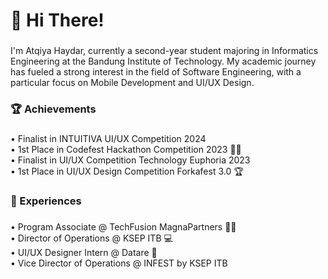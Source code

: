 <h1 align="left">👋 Hi There!</h1>

###

<p align="left">I'm Atqiya Haydar, currently a second-year student majoring in Informatics Engineering at the Bandung Institute of Technology. My academic journey has fueled a strong interest in the field of Software Engineering, with a particular focus on Mobile Development and UI/UX Design.</p>

###

<h3 align="left">🏆 Achievements</h3>

###

<p align="left">• Finalist in INTUITIVA UI/UX Competition 2024 <br>• 1st Place in Codefest Hackathon Competition 2023 👨‍💻<br>• Finalist in UI/UX Competition Technology Euphoria 2023 <br>• 1st Place in UI/UX Design Competition Forkafest 3.0 🏆</p>

###

<h3 align="left">💼 Experiences</h3>

###

<p align="left">• Program Associate @ TechFusion MagnaPartners 👨‍💻<br>• Director of Operations @ KSEP ITB 💻  <br>• UI/UX Designer Intern @ Datare 🏥<br>• Vice Director of Operations @ INFEST by KSEP ITB</p>

###
